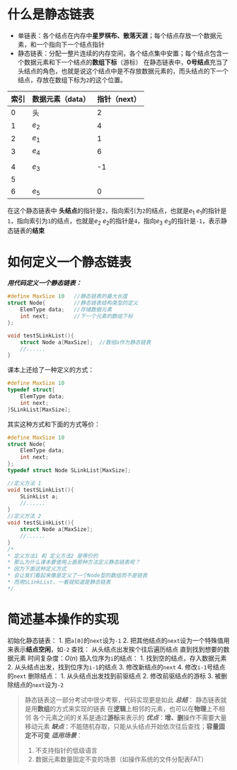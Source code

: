 # 什么是静态链表
- 单链表：各个结点在内存中**星罗棋布、散落天涯**；每个结点存放一个数据元素，和一个指向下一个结点指针
- 静态链表：分配一整片连续的内存空间，各个结点集中安置；每个结点包含一个数据元素和下一个结点的**数组下标**（游标）
在静态链表中，**0号结点**充当了头结点的角色，也就是说这个结点中是不存放数据元素的，而头结点的下一个结点，存放在数组下标为`2`的这个位置。

| 索引  | 数据元素（data） | 指针（next） |
| --- | ---------- | -------- |
| 0   | 头          | 2        |
| 1   | $e_2$      | 4        |
| 2   | $e_1$      | 1        |
| 3   | $e_4$      | 6        |
|     |            |          |
| 4   | $e_3$      | -1       |
| 5   |            |          |
| 6   | $e_5$      | 0        |

在这个静态链表中
	**头结点**的指针是`2`，指向索引为`2`的结点，也就是$e_1$
	$e_1$的指针是`1`，指向索引为`1`的结点，也就是$e_2$
	$e_2$的指针是`4`，指向$e_3$
	$e_3$的指针是`-1`，表示静态链表的**结束**
# 如何定义一个静态链表
***用代码定义一个静态链表：***
```c
#define MaxSize 10   //静态链表的最大长度
struct Node{         //静态链表结构类型的定义
	ElemType data;   //存储数据元素
	int next;        //下一个元素的数组下标
};

void testSLinkList(){
	struct Node a[MaxSize];  //数组a作为静态链表
	//......
}
```
课本上还给了一种定义的方式：
```c
#define MaxSize 10
typedef struct{
	ElemType data;
	int next;
}SLinkList[MaxSize];
```
其实这种方式和下面的方式等价：
```c
#define MaxSize 10
struct Node{
	ElemType data;
	int next;
};
typedef struct Node SLinkList[MaxSize];

//定义方法 1
void testSLinkList(){
	SLinkList a;
	//......
}
//定义方法 2
void testSLinkList(){
	struct Node a[MaxSize];
	//......
}
/*
* 定义方法1 和 定义方法2 是等价的
* 那么为什么课本要使用上面那种方法定义静态链表呢？
* 因为下面这种定义方式
* 会让我们看起来像是定义了一个Node型的数组而不是链表
* 而用SLinkList，一看就知道是静态链表
*/

```
# 简述基本操作的实现
初始化静态链表：
	1. 把`a[0]`的`next`设为`-1`
	2. 把其他结点的`next`设为一个特殊值用来表示**结点空闲**，如`-2`
查找：
	从头结点出发挨个往后遍历结点
	直到找到想要的数据元素
	时间复杂度：$O(n)$
插入位序为`i`的结点：
	1. 找到空的结点，存入数据元素
	2. 从头结点出发，找到位序为`i-1`的结点
	3. 修改新结点的`next`
	4. 修改`i-1`号结点的`next`
删除结点：
	1. 从头结点出发找到前驱结点
	2. 修改前驱结点的游标
	3. 被删除结点的`next`设为`-2`

>静态链表这一部分考试中很少考察，代码实现更是如此
>***总结***：
>	静态链表就是用**数组**的方式来实现的链表
>	在**逻辑**上相邻的元素，也可以在**物理**上不相邻
>	各个元素之间的关系是通过**游标**来表示的
>***优点***：**增、删**操作不需要大量移动元素
>***缺点***：不能随机存取，只能从头结点开始依次往后查找；**容量固定不可变**
>***适用场景***：
>	1. 不支持指针的低级语言
>	2. 数据元素数量固定不变的场景（如操作系统的文件分配表FAT）
